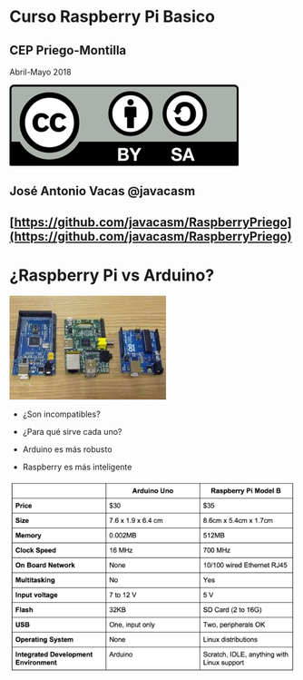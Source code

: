 # Curso Raspberry Pi Basico

## CEP Priego-Montilla

Abril-Mayo 2018

![CC](./imagenes/Licencia_CC.png)

## José Antonio Vacas  @javacasm

## [https://github.com/javacasm/RaspberryPriego](https://github.com/javacasm/RaspberryPriego)

# ¿Raspberry Pi vs Arduino?

![vs](./imagenes/arduinovsRaspberry.jpg)

* ¿Son incompatibles?

* ¿Para qué sirve cada uno?

* Arduino es más robusto

* Raspberry es más inteligente

![vs](./imagenes/arduinovsRaspberry.png)

